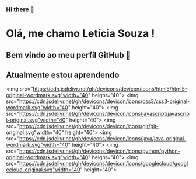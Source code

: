 ### Hi there 👋

# Olá, me chamo Letícia Souza ! 
## Bem vindo ao meu perfil GitHub 👋

## Atualmente estou aprendendo

<img src="https://cdn.jsdelivr.net/gh/devicons/devicon/icons/html5/html5-original-wordmark.svg"width="40" height="40"> 
<img src="https://cdn.jsdelivr.net/gh/devicons/devicon/icons/css3/css3-original-wordmark.svg"width="40" height="40"> 
<img src="https://cdn.jsdelivr.net/gh/devicons/devicon/icons/javascript/javascript-original.svg"width="40" height="40"> 
<img src="https://cdn.jsdelivr.net/gh/devicons/devicon/icons/git/git-original.svg"width="40" height="40"> 
<img src="https://cdn.jsdelivr.net/gh/devicons/devicon/icons/java/java-original-wordmark.svg"width="40" height="40"> 
<img src="https://cdn.jsdelivr.net/gh/devicons/devicon/icons/python/python-original-wordmark.svg"width="40" height="40"> 
<img src="https://cdn.jsdelivr.net/gh/devicons/devicon/icons/googlecloud/googlecloud-original.svg"width="40" height="40"> 
